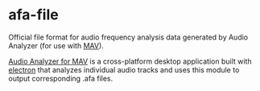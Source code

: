 # afa-file

Official file format for audio frequency analysis data generated by Audio Analyzer (for use with [MAV](https://github.com/jczimm/multitrack-audio-visualizer)).

[Audio Analyzer for MAV](https://github.com/jczimm/audio-analyzer) is a cross-platform desktop application built with [electron](https://github.com/atom/electron) that analyzes individual audio tracks and uses this module to output corresponding .afa files.
